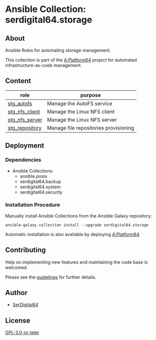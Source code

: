 # Ansible Collection: serdigital64.storage

## About

Ansible Roles for automating storage management.

This collection is part of the [A:Platform64](https://github.com/serdigital64/aplatform64) project for automated infrastructure-as-code management.

## Content

| role                                                                                | purpose                               |
| ----------------------------------------------------------------------------------- | ------------------------------------- |
| [stg_autofs](https://aplatform64.readthedocs.io/en/latest/roles/stg_autofs)         | Manage the AutoFS service             |
| [stg_nfs_client](https://aplatform64.readthedocs.io/en/latest/roles/stg_nfs_client) | Manage the Linux NFS client           |
| [stg_nfs_server](https://aplatform64.readthedocs.io/en/latest/roles/stg_nfs_server) | Manage the Linux NFS server           |
| [stg_repository](https://aplatform64.readthedocs.io/en/latest/roles/stg_repository) | Manage file repositories provisioning |

## Deployment

### Dependencies

- Ansible Collections:
  - ansible.posix
  - serdigital64.backup
  - serdigital64.system
  - serdigital64.security

### Installation Procedure

Manually install Ansible Collections from the Ansible Galaxy repository:

```shell
ansible-galaxy collection install --upgrade serdigital64.storage
```

Automatic installation is also available by deploying [A:Platform64](https://aplatform64.readthedocs.io/en/latest/#deployment)

## Contributing

Help on implementing new features and maintaining the code base is welcomed.

Please see the [guidelines](https://aplatform64.readthedocs.io/en/latest/contributing/CONTRIBUTING) for further details.

## Author

- [SerDigital64](https://serdigital64.github.io/)

## License

[GPL-3.0-or-later](https://www.gnu.org/licenses/gpl-3.0.txt)
